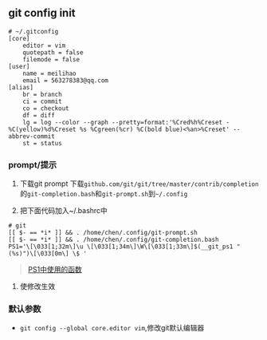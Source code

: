 
## git config init
```
# ~/.gitconfig
[core]
	editor = vim
	quotepath = false
	filemode = false
[user]
	name = meilihao
	email = 563278383@qq.com
[alias]
	br = branch
	ci = commit
	co = checkout
	df = diff
	lg = log --color --graph --pretty=format:'%Cred%h%Creset -%C(yellow)%d%Creset %s %Cgreen(%cr) %C(bold blue)<%an>%Creset' --abbrev-commit
	st = status
```

### prompt/提示
1. 下载git prompt
下载`github.com/git/git/tree/master/contrib/completion`的`git-completion.bash`和`git-prompt.sh`到`~/.config`
 
1. 把下面代码加入~/.bashrc中
```
# git
[[ $- == *i* ]] && . /home/chen/.config/git-prompt.sh
[[ $- == *i* ]] && . /home/chen/.config/git-completion.bash
PS1='\[\033[1;32m\]\u \[\033[1;34m\]\W\[\033[1;33m\]$(__git_ps1 " (%s)")\[\033[0m\] \$ '
```
> [PS1中使用的函数](https://gist.github.com/richarddong/1981392)

1. 使修改生效

### 默认参数

- `git config --global core.editor vim`,修改git默认编辑器